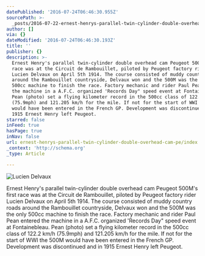 ```yaml
---
datePublished: '2016-07-24T06:46:30.955Z'
sourcePath: >-
  _posts/2016-07-22-ernest-henrys-parallel-twin-cylinder-double-overhead-cam-pe.md
author: []
via: {}
dateModified: '2016-07-24T06:46:30.193Z'
title: ''
publisher: {}
description: >-
  Ernest Henry's parallel twin-cylinder double overhead cam Peugeot 500M's first
  race was at the Circuit de Rambouillet, piloted by Peugeot factory rider
  Lucien Delvaux on April 5th 1914. The course consisted of muddy country roads
  around the Rambouillet countryside, Delvaux won and the 500M was the only
  500cc machine to finish the race. Factory mechanic and rider Paul Pean entered
  the machine in a A.F.C. organized 'Records Day" speed event at Fontainebleau.
  Pean (photo) set a flying kilometer record in the 500cc class of 122.2 km/h
  (75.9mph) and 121.205 km/h for the mile. If not for the start of WWI the 500M
  would have been entered in the French GP. Development was discontinued and in
  1915 Ernest Henry left Peugeot.
starred: false
inFeed: true
hasPage: true
inNav: false
url: ernest-henrys-parallel-twin-cylinder-double-overhead-cam-pe/index.html
_context: 'http://schema.org'
_type: Article

---
```

![Lucien Delvaux](https://the-grid-user-content.s3-us-west-2.amazonaws.com/5aaec422-4376-4dc9-97c7-1087f5b28df0.jpg)

Ernest Henry's parallel twin-cylinder double overhead cam Peugeot 500M's first race was at the Circuit de Rambouillet, piloted by Peugeot factory rider Lucien Delvaux on April 5th 1914\. The course consisted of muddy country roads around the Rambouillet countryside, Delvaux won and the 500M was the only 500cc machine to finish the race. Factory mechanic and rider Paul Pean entered the machine in a A.F.C. organized 'Records Day" speed event at Fontainebleau. Pean (photo) set a flying kilometer record in the 500cc class of 122.2 km/h (75.9mph) and 121.205 km/h for the mile. If not for the start of WWI the 500M would have been entered in the French GP. Development was discontinued and in 1915 Ernest Henry left Peugeot.